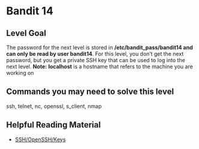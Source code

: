 <html>
<h1>Bandit 14</h1>

<h2 id="level-goal">Level Goal</h2>
<p>The password for the next level is stored in
<strong>/etc/bandit_pass/bandit14 and can only be read by user
bandit14</strong>. For this level, you don’t get the next password, but you
get a private SSH key that can be used to log into the next level.
<strong>Note:</strong> <strong>localhost</strong> is a hostname that refers to the machine
you are working on</p>

<h2 id="commands-you-may-need-to-solve-this-level">Commands you may need to solve this level</h2>
<p>ssh, telnet, nc, openssl, s_client, nmap</p>

<h2 id="helpful-reading-material">Helpful Reading Material</h2>
<ul>
  <li><a href="https://help.ubuntu.com/community/SSH/OpenSSH/Keys">SSH/OpenSSH/Keys</a></li>
</ul>


</html>
